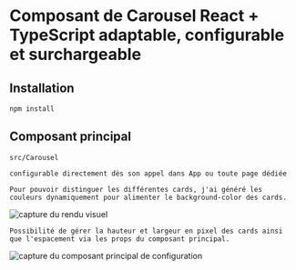# Composant de Carousel React + TypeScript adaptable, configurable et surchargeable

## Installation

`npm install`

## Composant principal

`src/Carousel`

`configurable directement dès son appel dans App ou toute page dédiée`

```Pour pouvoir distinguer les différentes cards, j'ai généré les couleurs dynamiquement pour alimenter le background-color des cards.```

![capture du rendu visuel](readme_pics/carousel.png)

```Possibilité de gérer la hauteur et largeur en pixel des cards ainsi que l'espacement via les props du composant principal.```

![capture du composant principal de configuration](readme_pics/configuration.png)
